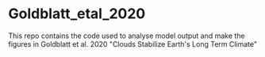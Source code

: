 # Goldblatt_etal_2020
This repo contains the code used to analyse model output and make the figures in Goldblatt et al. 2020 "Clouds Stabilize Earth's Long Term Climate"
